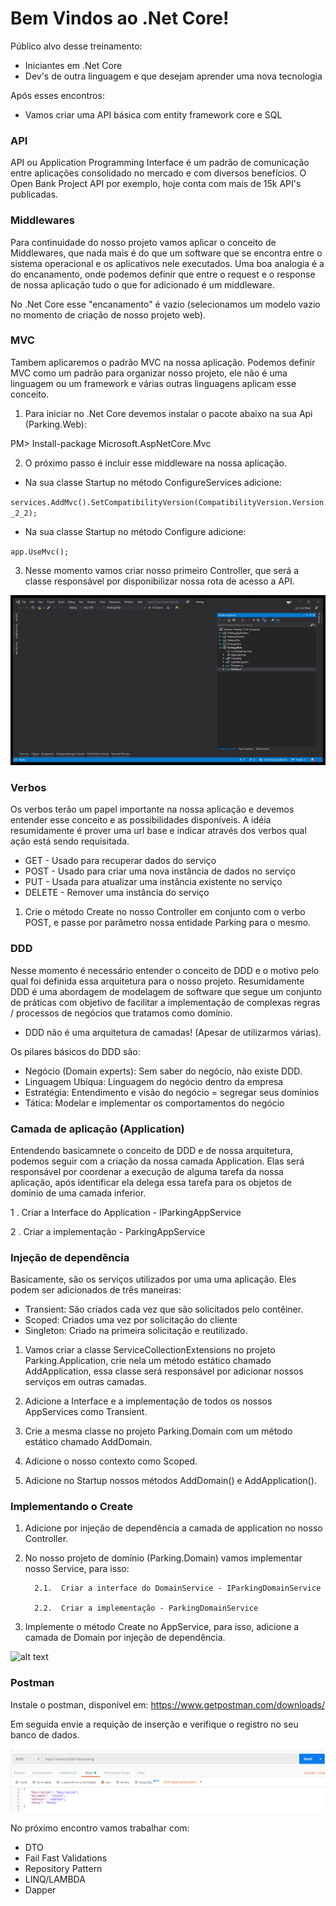 # Bem Vindos ao .Net Core!

Público alvo desse treinamento:

* Iniciantes em .Net Core
* Dev's de outra linguagem e que desejam aprender uma nova tecnologia

Após esses encontros:

* Vamos criar uma API básica com entity framework core e SQL

### API

API ou Application Programming Interface é um padrão de comunicação entre aplicações consolidado no mercado e com diversos benefícios.
O Open Bank Project API por exemplo, hoje conta com mais de 15k API's publicadas.

### Middlewares

Para continuidade do nosso projeto vamos aplicar o conceito de Middlewares, que nada mais é do que um software que se encontra entre o sistema operacional e os aplicativos nele executados.
Uma boa analogia é a do encanamento, onde podemos definir que entre o request e o response de nossa aplicação tudo o que for adicionado é um middleware.

No .Net Core esse "encanamento" é vazio (selecionamos um modelo vazio no momento de criação de nosso projeto web).

### MVC

Tambem aplicaremos o padrão MVC na nossa aplicação. Podemos definir MVC como um padrão para organizar nosso projeto, ele não é uma linguagem ou um framework e várias outras linguagens aplicam esse conceito.  

1. Para iniciar no .Net Core devemos instalar o pacote abaixo na sua Api (Parking.Web):

PM> Install-package Microsoft.AspNetCore.Mvc  

2.  O próximo passo é incluir esse middleware na nossa aplicação.

* Na sua classe Startup no método ConfigureServices adicione:

`services.AddMvc().SetCompatibilityVersion(CompatibilityVersion.Version_2_2);`

* Na sua classe Startup no método Configure adicione:

`app.UseMvc();`

3. Nesse momento vamos criar nosso primeiro Controller, que será a classe responsável por disponibilizar nossa rota de acesso a API. 

![alt text](images/mvc.gif)

### Verbos

Os verbos terão um papel importante na nossa aplicação e devemos entender esse conceito e as possibilidades disponíveis. A idéia resumidamente é prover uma url base e indicar através dos verbos qual ação está sendo requisitada.

* GET - Usado para recuperar dados do serviço
* POST - Usado para criar uma nova instância de dados no serviço
* PUT - Usada para atualizar uma instância existente no serviço
* DELETE - Remover uma instância do serviço

1. Crie o método Create no nosso Controller em conjunto com o verbo POST, e passe por parâmetro nossa entidade Parking para o mesmo.

### DDD

Nesse momento é necessário entender o conceito de DDD e o motivo pelo qual foi definida essa arquitetura para o nosso projeto. Resumidamente DDD é uma abordagem de modelagem de software que segue um conjunto de práticas com objetivo de facilitar a implementação de complexas regras / processos de negócios que tratamos como domínio.

* DDD não é uma arquitetura de camadas! (Apesar de utilizarmos várias).

Os pilares básicos do DDD são:

* Negócio (Domain experts): Sem saber do negócio, não existe DDD.
* Linguagem Ubíqua: Linguagem do negócio dentro da empresa
* Estratégia: Entendimento e visão do negócio = segregar seus domínios
* Tática: Modelar e implementar os comportamentos do negócio

### Camada de aplicação (Application)

Entendendo basicamnete o conceito de DDD e de nossa arquitetura, podemos seguir com a criação da nossa camada Application. Elas será responsável por coordenar a execução de alguma tarefa da nossa aplicação, após identificar ela delega essa tarefa para os objetos de domínio de uma camada inferior.

1 . Criar a Interface do Application - IParkingAppService  

2 . Criar a implementação - ParkingAppService  


### Injeção de dependência

Basicamente, são os serviços utilizados por uma uma aplicação.
Eles podem ser adicionados de três maneiras:

* Transient: São criados cada vez que são solicitados pelo contêiner.
* Scoped: Criados uma vez por solicitação do cliente
* Singleton: Criado na primeira solicitação e reutilizado.

1. Vamos criar a classe ServiceCollectionExtensions no projeto Parking.Application, crie nela um método estático chamado AddApplication, essa classe será responsável por adicionar nossos serviços em outras camadas.

2. Adicione a Interface e a implementação de todos os nossos AppServices como Transient.

3. Crie a mesma classe no projeto Parking.Domain com um método estático chamado AddDomain.

4. Adicione o nosso contexto como Scoped.

5. Adicione no Startup nossos métodos AddDomain() e AddApplication().

### Implementando o Create

1. Adicione por injeção de dependência a camada de application no nosso Controller.

2. No nosso projeto de domínio (Parking.Domain) vamos implementar nosso Service, para isso:  

         2.1.  Criar a interface do DomainService - IParkingDomainService  
  
         2.2.  Criar a implementação - ParkingDomainService  
  
3. Implemente o método Create no AppService, para isso, adicione a camada de Domain por injeção de dependência.

![alt text](images/project.gif)

### Postman

Instale o postman, disponível em: https://www.getpostman.com/downloads/

Em seguida envie a requição de inserção e verifique o registro no seu banco de dados.

![alt text](images/post.PNG)


No próximo encontro vamos trabalhar com:

* DTO
* Fail Fast Validations
* Repository Pattern
* LINQ/LAMBDA
* Dapper
  
  
 



